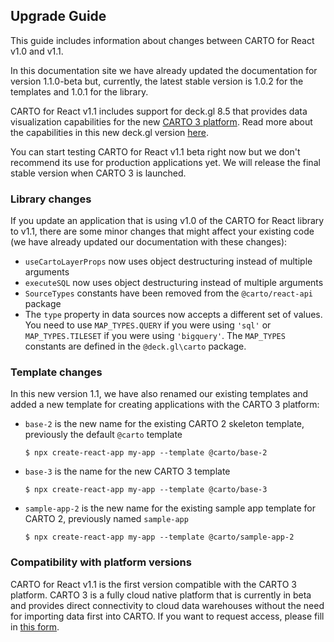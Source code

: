 ## Upgrade Guide

This guide includes information about changes between CARTO for React v1.0 and v1.1. 

In this documentation site we have already updated the documentation for version 1.1.0-beta but, currently, the latest stable version is 1.0.2 for the templates and 1.0.1 for the library. 

CARTO for React v1.1 includes support for deck.gl 8.5 that provides data visualization capabilities for the new [CARTO 3 platform](#compatibility-with-platform-versions). Read more about the capabilities in this new deck.gl version [here](/deck-gl).

You can start testing CARTO for React v1.1 beta right now but we don't recommend its use for production applications yet. We will release the final stable version when CARTO 3 is launched.

### Library changes

If you update an application that is using v1.0 of the CARTO for React library to v1.1, there are some minor changes that might affect your existing code (we have already updated our documentation with these changes):

- `useCartoLayerProps` now uses object destructuring instead of multiple arguments
- `executeSQL` now uses object destructuring instead of multiple arguments
- `SourceTypes` constants have been removed from the `@carto/react-api` package
- The `type` property in data sources now accepts a different set of values. You need to use `MAP_TYPES.QUERY` if you were using `'sql'` or `MAP_TYPES.TILESET` if you were using `'bigquery'`. The `MAP_TYPES` constants are defined in the `@deck.gl\carto` package.

### Template changes

In this new version 1.1, we have also renamed our existing templates and added a new template for creating applications with the CARTO 3 platform:

- `base-2` is the new name for the existing CARTO 2 skeleton template, previously the default `@carto` template

   ```shell
   $ npx create-react-app my-app --template @carto/base-2
   ```

- `base-3` is the name for the new CARTO 3 template

   ```shell
   $ npx create-react-app my-app --template @carto/base-3
   ```

- `sample-app-2` is the new name for the existing sample app template for CARTO 2, previously named `sample-app`

   ```shell
   $ npx create-react-app my-app --template @carto/sample-app-2
   ```

### Compatibility with platform versions

CARTO for React v1.1 is the first version compatible with the CARTO 3 platform. CARTO 3 is a fully cloud native platform that is currently in beta and provides direct connectivity to cloud data warehouses without the need for importing data first into CARTO. If you want to request access, please fill in [this form](https://carto.com/carto3/).

